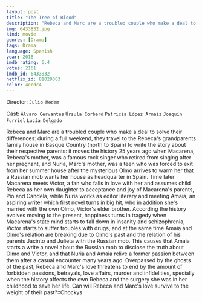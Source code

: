 ```yaml
---
layout: post
title: "The Tree of Blood"
description: "Rebeca and Marc are a troubled couple who make a deal to solve their differences: during a full weekend, they travel to the Rebeca's grandparents family house in Basque Country (north to Spain) to write the story about their respective parents: it moves the history 25 years ago when Macarena, Rebeca's mother, was a famous rock singer who retired from singing after her pregnant, and Nuria, Marc's mother, was a teen who was forced to exit from her summer house after the mysterious Olmo arrives to warm her that a Russian mob wants her house as .."
img: 6433832.jpg
kind: movie
genres: [Drama]
tags: Drama 
language: Spanish
year: 2018
imdb_rating: 6.4
votes: 2161
imdb_id: 6433832
netflix_id: 81029383
color: 4ecdc4
---
```

Director: `Julio Medem`  

Cast: `Álvaro Cervantes` `Úrsula Corberó` `Patricia López Arnaiz` `Joaquín Furriel` `Lucía Delgado` 

Rebeca and Marc are a troubled couple who make a deal to solve their differences: during a full weekend, they travel to the Rebeca's grandparents family house in Basque Country (north to Spain) to write the story about their respective parents: it moves the history 25 years ago when Macarena, Rebeca's mother, was a famous rock singer who retired from singing after her pregnant, and Nuria, Marc's mother, was a teen who was forced to exit from her summer house after the mysterious Olmo arrives to warm her that a Russian mob wants her house as headquarter in Spain. Time later Macarena meets Victor, a fan who falls in love with her and assumes child Rebeca as her own daughter to acceptance and joy of Macarena's parents, Pío and Candela, while Nuria works as editor literary and meeting Amaia, an aspiring writer which first novel turns in big hit, who in addition she's married with the own Olmo, Victor's elder brother. According the history evolves moving to the present, happiness turns in tragedy when Macarena's state mind starts to fall down in insanity and schizophrenia, Victor starts to suffer troubles with drugs, and at the same time Amaia and Olmo's relation are breaking due to Olmo's past and the relation of his parents Jacinto and Julieta with the Russian mob. This causes that Amaia starts a write a novel about the Russian mob to disclose the truth about Olmo and Victor, and that Nuria and Amaia relive a former passion between them after a casual encounter many years ago. Overpassed by the ghosts of the past, Rebeca and Marc's love threatens to end by the amount of forbidden passions, betrayals, love affairs, murder and infidelities, specially when the history affects the own Rebeca and the surgery she was in her childhood to save her life. Can will Rebeca and Marc's love survive to the weight of their past?::Chockys